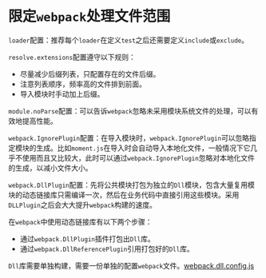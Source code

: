 # 限定`webpack`处理文件范围

`loader`配置：推荐每个`loader`在定义`test`之后还需要定义`include`或`exclude`。

`resolve.extensions`配置遵守以下规则：

- 尽量减少后缀列表，只配置存在的文件后缀。
- 注意列表顺序，频率高的文件排到前面。
- 导入模块时手动加上后缀。

`module.noParse`配置：可以告诉`webpack`忽略未采用模块系统文件的处理，可以有效地提高性能。

`webpack.IgnorePlugin`配置：在导入模块时，`webpack.IgnorePlugin`可以忽略指定模块的生成。比如`moment.js`在导入时会自动导入本地化文件，一般情况下它几乎不使用而且又比较大，此时可以通过`webpack.IgnorePlugin`忽略对本地化文件的生成，以减小文件大小。

`webpack.DllPlugin`配置：先将公共模块打包为独立的`Dll`模块，包含大量复用模块的动态链接库只需编译一次，然后在业务代码中直接引用这些模块。采用`DLLPlugin`之后会大大提升`webpack`构建的速度。

在`webpack`中使用动态链接库有以下两个步骤：

- 通过`webpack.DllPlugin`插件打包出`Dll`库。
- 通过`webpack.DllReferencePlugin`引用打包好的`Dll`库。

`Dll`库需要单独构建，需要一份单独的配置`webpack`文件。[webpack.dll.config.js]()

